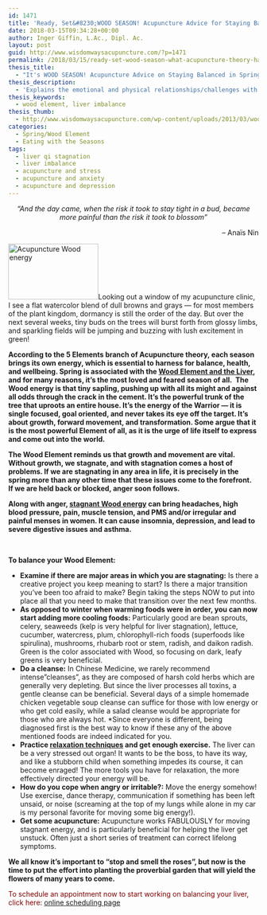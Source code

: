 ```yaml
---
id: 1471
title: 'Ready, Set&#8230;WOOD SEASON! Acupuncture Advice for Staying Balanced in Spring'
date: 2018-03-15T09:34:28+00:00
author: Inger Giffin, L.Ac., Dipl. Ac.
layout: post
guid: http://www.wisdomwaysacupuncture.com/?p=1471
permalink: /2018/03/15/ready-set-wood-season-what-acupuncture-theory-has-to-say-about-spring/
thesis_title:
  - "It's WOOD SEASON! Acupuncture Advice on Staying Balanced in Spring"
thesis_description:
  - 'Explains the emotional and physical relationships/challenges with the Wood Element, and what we can do to stay balanced in spring/Wood Season. '
thesis_keywords:
  - wood element, liver imbalance
thesis_thumb:
  - http://www.wisdomwaysacupuncture.com/wp-content/uploads/2013/03/wood-energy-acupuncture.jpg
categories:
  - Spring/Wood Element
  - Eating with the Seasons
tags:
  - liver qi stagnation
  - liver imbalance
  - acupuncture and stress
  - acupuncture and anxiety
  - acupuncture and depression
---
```

<p style="text-align: center;">
  <em>&#8220;And the day came, when the risk it took to stay tight in a bud, became more painful than the risk it took to blossom&#8221;</em>
</p>

<p style="text-align: right;">
  &#8211; Anaïs Nin
</p>

[<img class="alignleft size-thumbnail wp-image-1472" title="wood energy acupuncture" src="http://www.wisdomwaysacupuncture.com/wp-content/uploads/2013/03/wood-energy-acupuncture-150x93.jpg" alt="Acupuncture Wood energy" width="181" height="112" srcset="http://www.wisdomwaysacupuncture.com/wp-content/uploads/2013/03/wood-energy-acupuncture-150x93.jpg 150w, http://www.wisdomwaysacupuncture.com/wp-content/uploads/2013/03/wood-energy-acupuncture.jpg 284w" sizes="(max-width: 181px) 100vw, 181px" />](http://www.wisdomwaysacupuncture.com/wp-content/uploads/2013/03/wood-energy-acupuncture.jpg)Looking out a window of my acupuncture clinic, I see a flat watercolor blend of dull browns and grays &#8212; for most members of the plant kingdom, dormancy is still the order of the day. But over the next several weeks, tiny buds on the trees will burst forth from glossy limbs, and sparkling fields will be jumping and buzzing with lush excitement in green!

**According to the 5 Elements branch of Acupuncture theory, each season brings its own energy, which is essential to harness for balance, health, and wellbeing. Spring is associated with the [Wood Element and the Liver](http://www.wisdomwaysacupuncture.com/2018/05/10/the-wood-element-of-acupuncture-theory/), and for many reasons, it&#8217;s the most loved and feared season of all.  The Wood energy is that tiny sapling, pushing up with all its might and against all odds through the crack in the cement. It&#8217;s the powerful trunk of the tree that uproots an entire house. It&#8217;s the energy of the Warrior &#8212; it is single focused, goal oriented, and never takes its eye off the target. It&#8217;s about growth, forward movement, and transformation. Some argue that it is the most powerful Element of all, as it is the urge of life itself to express and come out into the world.**

**The Wood Element reminds us that growth and movement are vital. Without growth, we stagnate, and with stagnation comes a host of problems. If we are stagnating in any area in life, it is precisely in the spring more than any other time that these issues come to the forefront.  If we are held back or blocked, anger soon follows.**

**Along with anger, [stagnant Wood energy](http://www.wisdomwaysacupuncture.com/2018/03/30/do-you-feel-the-wood-energy-rising-already-tips-for-staying-sane-as-we-switch-from-winter-to-spring/) can bring headaches, high blood pressure, pain, muscle tension, and PMS and/or irregular and painful menses in women. It can cause insomnia, depression, and lead to severe digestive issues and asthma.**

&nbsp;

**To balance your Wood Element:**

  * **Examine if there are major areas in which you are stagnating:** Is there a creative project you keep meaning to start? Is there a major transition you&#8217;ve been too afraid to make? Begin taking the steps NOW to put into place all that you need to make that transition over the next few months.
  * **As opposed to winter when warming foods were in order, you can now start adding more cooling foods:** Particularly good are bean sprouts, celery, seaweeds (kelp is very helpful for liver stagnation), lettuce, cucumber, watercress, plum, chlorophyll-rich foods (superfoods like spirulina), mushrooms, rhubarb root or stem, radish, and daikon radish. Green is the color associated with Wood, so focusing on dark, leafy greens is very beneficial.
  * **Do a cleanse:** In Chinese Medicine, we rarely recommend intense&#8221;cleanses&#8221;, as they are composed of harsh cold herbs which are generally very depleting. But since the liver processes all toxins, a gentle cleanse can be beneficial. Several days of a simple homemade chicken vegetable soup cleanse can suffice for those with low energy or who get cold easily, while a salad cleanse would be appropriate for those who are always hot. *Since everyone is different, being diagnosed first is the best way to know if these any of the above mentioned foods are indeed indicated for you.
  * **Practice [relaxation techniques](http://www.wisdomwaysacupuncture.com/2014/02/14/cellular-changes-meditation-matters-keeping-liver-happy/) and get enough exercise.** The liver can be a very stressed out organ! It wants to be the boss, to have its way, and like a stubborn child when something impedes its course, it can become enraged! The more tools you have for relaxation, the more effectively directed your energy will be.
  * **How do you cope when angry or irritable?:** Move the energy somehow! Use exercise, dance therapy, communication if something has been left unsaid, or noise (screaming at the top of my lungs while alone in my car is my personal favorite for moving some big energy!).
  * **Get some acupuncture:** Acupuncture works FABULOUSLY for moving stagnant energy, and is particularly beneficial for helping the liver get unstuck. Often just a short series of treatment can correct lifelong symptoms.

**We all know it&#8217;s important to &#8220;stop and smell the roses&#8221;, but now is the time to put the effort into planting the proverbial garden that will yield the flowers of many years to come.**

<span style="color: #800000;">To schedule an appointment now to start working on balancing your liver, click here</span>: [online scheduling page](http://www.wisdomwaysacupuncture.com/acupuncture-appointment-scheduling/ "Online Acupuncture Scheduling")